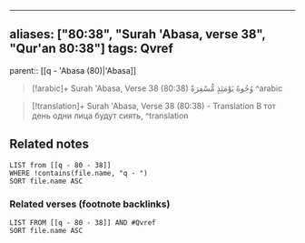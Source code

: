 
---
aliases: ["80:38", "Surah 'Abasa, verse 38", "Qur'an 80:38"]
tags: Qvref
---

parent:: [[q - 'Abasa (80)|'Abasa]]

> [!arabic]+ Surah 'Abasa, Verse 38 (80:38)
> <span class="quran-arabic">وُجُوهٌ يَوْمَئِذٍ مُّسْفِرَةٌ</span>
^arabic

> [!translation]+ Surah 'Abasa, Verse 38 (80:38) - Translation
> В тот день одни лица будут сиять,
^translation



## Related notes
```dataview
LIST from [[q - 80 - 38]]
WHERE !contains(file.name, "q - ")
SORT file.name ASC
```

### Related verses (footnote backlinks)
```dataview
LIST FROM [[q - 80 - 38]] AND #Qvref
SORT file.name ASC
```

